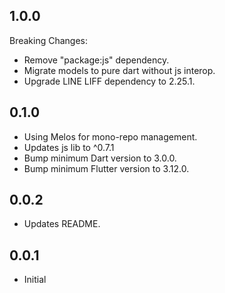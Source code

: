 ## 1.0.0
Breaking Changes:
* Remove "package:js" dependency.
* Migrate models to pure dart without js interop.
* Upgrade LINE LIFF dependency to 2.25.1.

## 0.1.0

* Using Melos for mono-repo management.
* Updates js lib to ^0.7.1
* Bump minimum Dart version to 3.0.0.
* Bump minimum Flutter version to 3.12.0.

## 0.0.2

* Updates README.

## 0.0.1

* Initial
